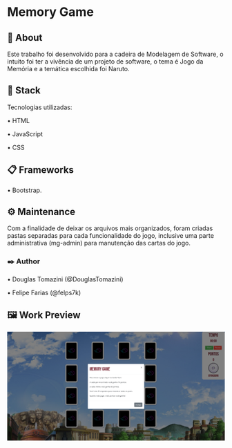 # Memory Game

## 📖 About

Este trabalho foi desenvolvido para a cadeira de Modelagem de Software, o intuito foi ter a vivência de um projeto de software, o tema é Jogo da Memória e a temática escolhida foi Naruto.

## 🔧 Stack
Tecnologias utilizadas:

• HTML

• JavaScript

• CSS

## 📋 Frameworks

• Bootstrap.

## ⚙️ Maintenance

Com a finalidade de deixar os arquivos mais organizados, foram criadas pastas separadas para cada funcionalidade do jogo, inclusive uma parte administrativa (mg-admin) para manutenção das cartas do jogo.

### ✒️ Author

• Douglas Tomazini (@DouglasTomazini)

• Felipe Farias (@felps7k)

## 🖼 Work Preview

![Final Preview](https://github.com/felps7k/memory-game/blob/main/preview.png)
